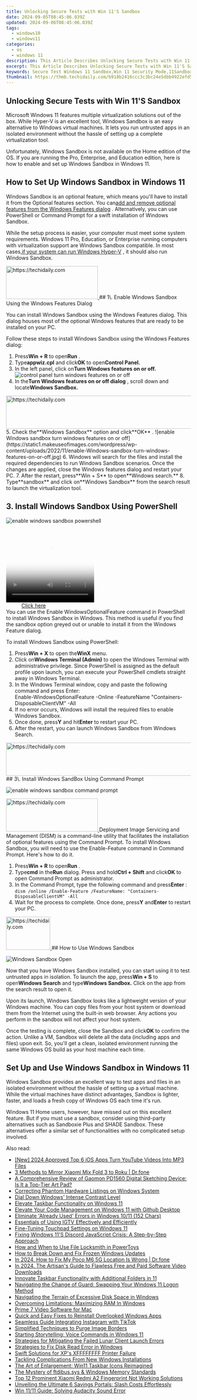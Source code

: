 ```yaml
---
title: Unlocking Secure Tests with Win 11'S Sandbox
date: 2024-09-05T08:45:06.039Z
updated: 2024-09-06T08:45:06.039Z
tags:
  - windows10
  - windows11
categories:
  - os
  - windows 11
description: This Article Describes Unlocking Secure Tests with Win 11'S Sandbox
excerpt: This Article Describes Unlocking Secure Tests with Win 11'S Sandbox
keywords: Secure Test Windows 11 Sandbox,Win 11 Security Mode,11Sandbox Safe Environment,Tests Unlock in Win 11,Windows 11 Security Features,Sandbox for Windows Testing,Enhanced Secure Testing Win 11
thumbnail: https://thmb.techidaily.com/b918b2416ccc3c3bc24e5dbb4922efd59cd6316c83a82113344d8ae306f1223c.jpg
---
```


## Unlocking Secure Tests with Win 11'S Sandbox

 Microsoft Windows 11 features multiple virtualization solutions out of the box. While Hyper-V is an excellent tool, Windows Sandbox is an easy alternative to Windows virtual machines. It lets you run untrusted apps in an isolated environment without the hassle of setting up a complete virtualization tool.

 Unfortunately, Windows Sandbox is not available on the Home edition of the OS. If you are running the Pro, Enterprise, and Education edition, here is how to enable and set up Windows Sandbox in Windows 11.

## How to Set Up Windows Sandbox in Windows 11

 Windows Sandbox is an optional feature, which means you'll have to install it from the Optional features section. You can[add and remove optional features from the Windows Features dialog](http://www.makeuseof.com/how-to-add-remove-optional-features-windows-11/) . Alternatively, you can use PowerShell or Command Prompt for a swift installation of Windows Sandbox.

 While the setup process is easier, your computer must meet some system requirements. Windows 11 Pro, Education, or Enterprise running computers with virtualization support are Windows Sandbox compatible. In most cases,[if your system can run Windows Hyper-V](https://www.makeuseof.com/windows-11-enable-hyper-v/) , it should also run Windows Sandbox.

<!-- affiliate ads begin -->
<a href="https://aligracehair.sjv.io/c/5597632/2135354/19272" target="_top" id="2135354">
  <img src="//a.impactradius-go.com/display-ad/19272-2135354" border="0" alt="https://techidaily.com" width="250" height="90"/>
</a>
<img height="0" width="0" src="https://aligracehair.sjv.io/i/5597632/2135354/19272" style="position:absolute;visibility:hidden;" border="0" />
<!-- affiliate ads end -->
## 1\. Enable Windows Sandbox Using the Windows Features Dialog

 You can install Windows Sandbox using the Windows Features dialog. This dialog houses most of the optional Windows features that are ready to be installed on your PC.

 Follow these steps to install Windows Sandbox using the Windows Features dialog:

1. Press**Win + R** to open**Run** .
2. Type**appwiz.cpl** and click**OK** to open**Control Panel.**
3. In the left panel, click on**Turn Windows features on or off.**  
![control panel turn windows features on or off](https://static1.makeuseofimages.com/wordpress/wp-content/uploads/2022/11/control-panel-turn-windows-features-on-or-off.jpg)
4. In the**Turn Windows features on or off dialog** , scroll down and locate**Windows Sandbox.**
<!-- affiliate ads begin -->
<a href="https://ephamedtechinc.pxf.io/c/5597632/2137221/26400" target="_top" id="2137221">
  <img src="//a.impactradius-go.com/display-ad/26400-2137221" border="0" alt="https://techidaily.com" width="728" height="90"/>
</a>
<img height="0" width="0" src="https://ephamedtechinc.pxf.io/i/5597632/2137221/26400" style="position:absolute;visibility:hidden;" border="0" />
<!-- affiliate ads end -->
5. Check the**Windows Sandbox** option and click**OK** .  
![enable Windows sandbox turn windows features on or off](https://static1.makeuseofimages.com/wordpress/wp-content/uploads/2022/11/enable-Windows-sandbox-turn-windows-features-on-or-off.jpg)
6. Windows will search for the files and install the required dependencies to run Windows Sandbox scenarios. Once the changes are applied, close the Windows features dialog and restart your PC.
7. After the restart, press**Win + S** to open**Windows search.**
8. Type**sandbox** and click on**Windows Sandbox** from the search result to launch the virtualization tool.

## 3\. Install Windows Sandbox Using PowerShell

![enable windows sandbox powershell](https://static1.makeuseofimages.com/wordpress/wp-content/uploads/2022/11/enable-windows-sandbox-powershell.jpg)

<!-- affiliate ads begin -->
<span id="1912746">
					<video width="240" height="200" style="cursor:pointer"
           poster="//a.impactradius-go.com/display-clicktoplayimage/1912746.png"
           onclick="if(!this.playClicked){this.play();this.setAttribute('controls',true);this.playClicked=true;}">
	   <source src="//a.impactradius-go.com/display-ad/20231-1912746">
	   <img src="//a.impactradius-go.com/display-clicktoplayimage/1912746.png" style="border: none; height: 100%; width: 100%; object-fit: contain">
	</video>
	<div style="width:150px;text-align:center"><a href="javascript:window.open(decodeURIComponent('https%3A%2F%2Fmindmanager.sjv.io%2Fc%2F5597632%2F1912746%2F20231'), '_blank');void(0);">Click here</a></div>
</span>
<img height="0" width="0" src="https://imp.pxf.io/i/5597632/1912746/20231" style="position:absolute;visibility:hidden;" border="0" />
<!-- affiliate ads end -->
 You can use the Enable WindowsOptionalFeature command in PowerShell to install Windows Sandbox in Windows. This method is useful if you find the sandbox option greyed out or unable to install it from the Windows Feature dialog.

To install Windows Sandbox using PowerShell:

1. Press**Win + X** to open the**WinX** menu.
2. Click on**Windows Terminal (Admin)** to open the Windows Terminal with administrative privilege. Since PowerShell is assigned as the default profile upon launch, you can execute your PowerShell cmdlets straight away in Windows Terminal.
3. In the Windows Terminal window, copy and paste the following command and press Enter:  
Enable-WindowsOptionalFeature -Online -FeatureName "Containers-DisposableClientVM" -All
4. If no error occurs, Windows will install the required files to enable Windows Sandbox.
5. Once done, press**Y** and hit**Enter** to restart your PC.
6. After the restart, you can launch Windows Sandbox from Windows Search.

<!-- affiliate ads begin -->
<a href="https://ephamedtechinc.pxf.io/c/5597632/2120864/26400?prodsku=Mercury" target="_top" id="2120864">
  <img src="//a.impactradius-go.com/display-ad/26400-2120864" border="0" alt="https://techidaily.com" width="728" height="90"/>
</a>
<img height="0" width="0" src="https://ephamedtechinc.pxf.io/i/5597632/2120864/26400?prodsku=Mercury" style="position:absolute;visibility:hidden;" border="0" />
<!-- affiliate ads end -->
## 3\. Install Windows SandBox Using Command Prompt

![enable windows sandbox command prompt](https://static1.makeuseofimages.com/wordpress/wp-content/uploads/2022/11/enable-windows-sandbox-command-prompt.jpg)

<!-- affiliate ads begin -->
<a href="https://review-au.sjv.io/c/5597632/2098705/14409" target="_top" id="2098705">
  <img src="//a.impactradius-go.com/display-ad/14409-2098705" border="0" alt="https://techidaily.com" width="250" height="90"/>
</a>
<img height="0" width="0" src="https://review-au.sjv.io/i/5597632/2098705/14409" style="position:absolute;visibility:hidden;" border="0" />
<!-- affiliate ads end -->
 Deployment Image Servicing and Management (DISM) is a command-line utility that facilitates the installation of optional features using the Command Prompt. To install Windows Sandbox, you will need to use the Enable-Feature command in Command Prompt. Here's how to do it.

1. Press**Win + R** to open**Run** .
2. Type**cmd** in the**Run** dialog. Press and hold**Ctrl + Shift** and click**OK** to open Command Prompt as administrator.
3. In the Command Prompt, type the following command and press**Enter** :  
`dism /online /Enable-Feature /FeatureName: "Containers-DisposableClientVM" -All`
4. Wait for the process to complete. Once done, press**Y** and**Enter** to restart your PC.

<!-- affiliate ads begin -->
<a href="https://aligracehair.sjv.io/c/5597632/2115909/19272" target="_top" id="2115909">
  <img src="//a.impactradius-go.com/display-ad/19272-2115909" border="0" alt="https://techidaily.com" width="120" height="90"/>
</a>
<img height="0" width="0" src="https://aligracehair.sjv.io/i/5597632/2115909/19272" style="position:absolute;visibility:hidden;" border="0" />
<!-- affiliate ads end -->
## How to Use Windows Sandbox

![Windows Sandbox Open](https://static1.makeuseofimages.com/wordpress/wp-content/uploads/2022/11/Windows-Sandbox-Open.jpg)

 Now that you have Windows Sandbox installed, you can start using it to test untrusted apps in isolation. To launch the app, press**Win + S** to open**Windows Search** and type**Windows Sandbox.** Click on the app from the search result to open it.

 Upon its launch, Windows Sandbox looks like a lightweight version of your Windows machine. You can copy files from your host system or download them from the Internet using the built-in web browser. Any actions you perform in the sandbox will not affect your host system.

 Once the testing is complete, close the Sandbox and click**OK** to confirm the action. Unlike a VM, Sandbox will delete all the data (including apps and files) upon exit. So, you'll get a clean, isolated environment running the same Windows OS build as your host machine each time.

## Set Up and Use Windows Sandbox in Windows 11

 Windows Sandbox provides an excellent way to test apps and files in an isolated environment without the hassle of setting up a virtual machine. While the virtual machines have distinct advantages, Sandbox is lighter, faster, and loads a fresh copy of Windows OS each time it's run.

 Windows 11 Home users, however, have missed out on this excellent feature. But if you must use a sandbox, consider using third-party alternatives such as Sandboxie Plus and SHADE Sandbox. These alternatives offer a similar set of functionalities with no complicated setup involved.


<ins class="adsbygoogle"
     style="display:block"
     data-ad-format="autorelaxed"
     data-ad-client="ca-pub-7571918770474297"
     data-ad-slot="1223367746"></ins>



<ins class="adsbygoogle"
     style="display:block"
     data-ad-client="ca-pub-7571918770474297"
     data-ad-slot="8358498916"
     data-ad-format="auto"
     data-full-width-responsive="true"></ins>

<span class="atpl-alsoreadstyle">Also read:</span>
<div><ul>
<li><a href="https://youtube-web.techidaily.com/024-approved-top-6-ios-apps-turn-youtube-videos-into-mp3-files/"><u>[New] 2024 Approved  Top 6 iOS Apps  Turn YouTube Videos Into MP3 Files</u></a></li>
<li><a href="https://screen-mirror.techidaily.com/3-methods-to-mirror-xiaomi-mix-fold-3-to-roku-drfone-by-drfone-android/"><u>3 Methods to Mirror Xiaomi Mix Fold 3 to Roku | Dr.fone</u></a></li>
<li><a href="https://buynow-reviews.techidaily.com/a-comprehensive-review-of-gaomon-pd1560-digital-sketching-device-is-it-a-top-tier-art-pad/"><u>A Comprehensive Review of Gaomon PD1560 Digital Sketching Device: Is It a Top-Tier Art Pad?</u></a></li>
<li><a href="https://win11.techidaily.com/correcting-phantom-hardware-listings-on-windows-system/"><u>Correcting Phantom Hardware Listings on Windows System</u></a></li>
<li><a href="https://win11.techidaily.com/dial-down-windows-intense-contrast-level/"><u>Dial Down Windows' Intense Contrast Level</u></a></li>
<li><a href="https://win11.techidaily.com/elevate-taskbar-functionality-on-windows-11/"><u>Elevate Taskbar Functionality on Windows 11</u></a></li>
<li><a href="https://win11.techidaily.com/elevate-your-code-management-on-windows-11-with-github-desktop/"><u>Elevate Your Code Management on Windows 11 with Github Desktop</u></a></li>
<li><a href="https://win11.techidaily.com/eliminate-already-used-errors-in-windows-1011-152-chars/"><u>Eliminate 'Already Used' Errors in Windows 10/11 (152 Chars)</u></a></li>
<li><a href="https://instagram-videos.techidaily.com/essentials-of-using-igtv-effectively-and-efficiently/"><u>Essentials of Using IGTV Effectively and Efficiently</u></a></li>
<li><a href="https://win11.techidaily.com/fine-tuning-touchpad-settings-on-windows-11/"><u>Fine-Tuning Touchpad Settings on Windows 11</u></a></li>
<li><a href="https://win11.techidaily.com/fixing-windows-11s-discord-javascript-crisis-a-step-by-step-approach/"><u>Fixing Windows 11'S Discord JavaScript Crisis: A Step-by-Step Approach</u></a></li>
<li><a href="https://win11.techidaily.com/how-and-when-to-use-file-locksmith-in-powertoys/"><u>How and When to Use File Locksmith in PowerToys</u></a></li>
<li><a href="https://win11.techidaily.com/how-to-break-down-and-fix-frozen-windows-updates/"><u>How to Break Down and Fix Frozen Windows Updates</u></a></li>
<li><a href="https://review-topics.techidaily.com/in-2024-how-to-fix-my-poco-m6-5g-location-is-wrong-drfone-by-drfone-virtual-android/"><u>In 2024, How to Fix My Poco M6 5G Location Is Wrong | Dr.fone</u></a></li>
<li><a href="https://vimeo-videos.techidaily.com/in-2024-the-artisans-guide-to-flawless-free-and-paid-software-video-downloads/"><u>In 2024, The Artisan's Guide to Flawless Free and Paid Software Video Downloads</u></a></li>
<li><a href="https://win11.techidaily.com/innovate-taskbar-functionality-with-additional-folders-in-11/"><u>Innovate Taskbar Functionality with Additional Folders in 11</u></a></li>
<li><a href="https://win11.techidaily.com/navigating-the-change-of-guard-swapping-your-windows-11-logon-method/"><u>Navigating the Change of Guard: Swapping Your Windows 11 Logon Method</u></a></li>
<li><a href="https://win11.techidaily.com/navigating-the-terrain-of-excessive-disk-space-in-windows/"><u>Navigating the Terrain of Excessive Disk Space in Windows</u></a></li>
<li><a href="https://win11.techidaily.com/overcoming-limitations-maximizing-ram-in-windows/"><u>Overcoming Limitations: Maximizing RAM In Windows</u></a></li>
<li><a href="https://fox-direct.techidaily.com/prime-7-video-software-for-mac/"><u>Prime 7 Video Software for Mac</u></a></li>
<li><a href="https://win11.techidaily.com/quick-and-easy-fixes-to-reinstall-overlooked-windows-apps/"><u>Quick and Easy Fixes to Reinstall Overlooked Windows Apps</u></a></li>
<li><a href="https://extra-resources.techidaily.com/seamless-guide-integrating-instagram-with-tiktok/"><u>Seamless Guide  Integrating Instagram with TikTok</u></a></li>
<li><a href="https://win11.techidaily.com/simplified-techniques-to-purge-image-borders/"><u>Simplified Techniques to Purge Image Borders</u></a></li>
<li><a href="https://win11.techidaily.com/starting-storytelling-voice-commands-in-windows-11/"><u>Starting Storytelling: Voice Commands in Windows 11</u></a></li>
<li><a href="https://win11.techidaily.com/strategies-for-mitigating-the-failed-lunar-client-launch-errors/"><u>Strategies for Mitigating the Failed Lunar Client Launch Errors</u></a></li>
<li><a href="https://win11.techidaily.com/strategies-to-fix-disk-read-error-in-windows/"><u>Strategies to Fix Disk Read Error in Windows</u></a></li>
<li><a href="https://win11.techidaily.com/swift-solutions-for-xps-xffffffff-printer-failure/"><u>Swift Solutions for XP's XFFFFFFFF Printer Failure</u></a></li>
<li><a href="https://win11.techidaily.com/tackling-complications-from-new-windows-installations/"><u>Tackling Complications From New Windows Installations</u></a></li>
<li><a href="https://win11.techidaily.com/the-art-of-enlargement-win11-taskbar-icons-reimagined/"><u>The Art of Enlargement: Win11 Taskbar Icons Reimagined</u></a></li>
<li><a href="https://win11.techidaily.com/the-mystery-of-ftdibussys-and-windows-memory-standards/"><u>The Mystery of ftdibus.sys & Windows Memory Standards</u></a></li>
<li><a href="https://unlock-android.techidaily.com/top-12-prominent-xiaomi-redmi-a2-fingerprint-not-working-solutions-by-drfone-android/"><u>Top 12 Prominent Xiaomi Redmi A2 Fingerprint Not Working Solutions</u></a></li>
<li><a href="https://techtrends.techidaily.com/unveiling-the-ultimate-6-savings-portals-slash-costs-effortlessly/"><u>Unveiling the Ultimate 6 Savings Portals: Slash Costs Effortlessly</u></a></li>
<li><a href="https://win11.techidaily.com/win-1111-guide-solving-audacity-sound-error/"><u>Win 11/11 Guide: Solving Audacity Sound Error</u></a></li>
</ul></div>
